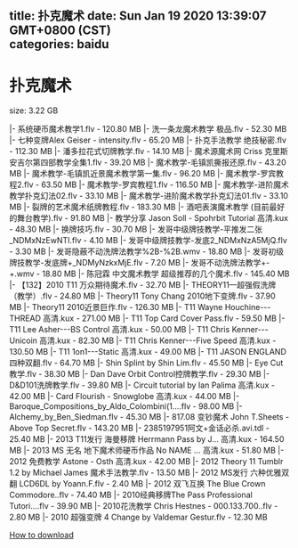 
title: 扑克魔术
date: Sun Jan 19 2020 13:39:07 GMT+0800 (CST)    
categories: baidu
---

# 扑克魔术
size: 3.22 GB
 
 
|- 系统硬币魔术教学1.flv - 120.80 MB
|- 洗一条龙魔术教学 极品.flv - 52.30 MB
|- 七种变牌Alex Geiser - intensity.flv - 65.20 MB
|- 扑克手法教学 绝技秘密.flv - 112.30 MB
|- 潘多拉花式切牌教学.flv - 14.10 MB
|- 魔术源魔术网 Criss 克里斯安吉尔第四部教学全集1.flv - 39.20 MB
|- 魔术教学-毛镇凯撕报还原.flv - 43.20 MB
|- 魔术教学-毛镇凯近景魔术教学第一集.flv - 96.20 MB
|- 魔术教学-罗宾教程2.flv - 63.50 MB
|- 魔术教学-罗宾教程1.flv - 116.50 MB
|- 魔术教学-进阶魔术教学扑克幻法02.flv - 33.10 MB
|- 魔术教学-进阶魔术教学扑克幻法01.flv - 33.10 MB
|- 裂牌的艺术魔术纸牌教程.flv - 183.30 MB
|- 酒吧表演魔术教学 (目前最好的舞台教学).flv - 91.80 MB
|- 教学分享 Jason Soll - Spohrbit Tutorial 高清.kux - 48.30 MB
|- 换牌技巧.flv - 30.70 MB
|- 发哥中级牌技教学-平推发二张_NDMxNzEwNTI.flv - 4.10 MB
|- 发哥中级牌技教学-发底2_NDMxNzA5MjQ.flv - 3.30 MB
|- 发哥隐蔽不动洗牌法教学%2B-%2B.wmv - 18.80 MB
|- 发哥初级牌技教学-发底牌+_NDMyNzkxMjE.flv - 7.20 MB
|- 发哥不动洗牌法教学+-+.wmv - 18.80 MB
|- 陈冠霖 中文魔术教学 超级推荐的几个魔术.flv - 145.40 MB
|- 【132】2010 T11 万众期待魔术.flv - 32.70 MB
|- THEORY11—超强假洗牌（教学）.flv - 24.80 MB
|- Theory11  Tony Chang 2010地下变牌.flv - 37.90 MB
|- Theory11  2010近景巨作.flv - 126.30 MB
|- T11 Wayne Houchine---THREAD 高清.kux - 271.00 MB
|- T11 Top Card Cover Pass.flv - 59.50 MB
|- T11 Lee Asher---BS Control 高清.kux - 50.00 MB
|- T11 Chris Kenner---Unicoin 高清.kux - 82.30 MB
|- T11 Chris Kenner---Five Speed 高清.kux - 130.50 MB
|- T11 1on1---Static 高清.kux - 49.00 MB
|- T11  JASON ENGLAND  四种双翻.flv - 64.70 MB
|- Shin Splint by Shin Lim.flv - 45.50 MB
|- Eye Cut 教学.flv - 38.30 MB
|- Dan   Dave  Orbit Control控牌教学.flv - 29.30 MB
|- D&D101洗牌教学.flv - 39.80 MB
|- Circuit tutorial by Ian Palima 高清.kux - 42.00 MB
|- Card Flourish - Snowglobe 高清.kux - 44.00 MB
|- Baroque_Compositions_by_Aldo_Colombini(1....flv - 98.00 MB
|- Alchemy_by_Ben_Siedman.flv - 45.30 MB
|- 817.08 变钞魔术 John T.Sheets - Above Top Secret.flv - 143.20 MB
|- 2385197951阿文+金话必杀.avi.tdl - 25.40 MB
|- 2013 T11发行 海曼移牌 Herrmann Pass by J... 高清.kux - 164.50 MB
|- 2013 MS 无名 地下魔术师硬币作品 No NAME ... 高清.kux - 51.80 MB
|- 2012 免费教学 Astone - Osth 高清.kux - 42.00 MB
|- 2012 Theory 11 Tumblr 1.2 by Michael James 魔术手法教学.flv - 13.50 MB
|- 2012 MS发行 六种优雅双翻 LCD6DL by Yoann.F.flv - 2.40 MB
|- 2012  双飞互换  The Blue Crown Commodore..flv - 74.40 MB
|- 2010经典移牌The Pass Professional Tutori....flv - 39.90 MB
|- 2010花洗教学 Chris Hestnes - 000.133.700..flv - 2.80 MB
|- 2010 超强变牌 4 Change by Valdemar Gestur.flv - 12.30 MB

[How to download](https://bpcam.bemobtrk.com/go/2ceec3aa-1ca2-46d6-b9ff-aaa5c184517c?jno=1939)